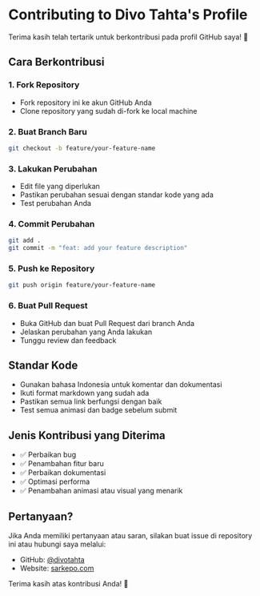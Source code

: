 # Contributing to Divo Tahta's Profile

Terima kasih telah tertarik untuk berkontribusi pada profil GitHub saya! 🎉

## Cara Berkontribusi

### 1. Fork Repository
- Fork repository ini ke akun GitHub Anda
- Clone repository yang sudah di-fork ke local machine

### 2. Buat Branch Baru
```bash
git checkout -b feature/your-feature-name
```

### 3. Lakukan Perubahan
- Edit file yang diperlukan
- Pastikan perubahan sesuai dengan standar kode yang ada
- Test perubahan Anda

### 4. Commit Perubahan
```bash
git add .
git commit -m "feat: add your feature description"
```

### 5. Push ke Repository
```bash
git push origin feature/your-feature-name
```

### 6. Buat Pull Request
- Buka GitHub dan buat Pull Request dari branch Anda
- Jelaskan perubahan yang Anda lakukan
- Tunggu review dan feedback

## Standar Kode

- Gunakan bahasa Indonesia untuk komentar dan dokumentasi
- Ikuti format markdown yang sudah ada
- Pastikan semua link berfungsi dengan baik
- Test semua animasi dan badge sebelum submit

## Jenis Kontribusi yang Diterima

- ✅ Perbaikan bug
- ✅ Penambahan fitur baru
- ✅ Perbaikan dokumentasi
- ✅ Optimasi performa
- ✅ Penambahan animasi atau visual yang menarik

## Pertanyaan?

Jika Anda memiliki pertanyaan atau saran, silakan buat issue di repository ini atau hubungi saya melalui:

- GitHub: [@divotahta](https://github.com/divotahta)
- Website: [sarkepo.com](https://sarkepo.com)

Terima kasih atas kontribusi Anda! 🙏 